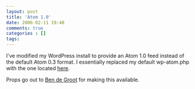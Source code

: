 ```yaml
---
layout: post
title: 'Atom 1.0'
date: 2006-02-11 19:40
comments: true
categories : []
tags:
---
```

I've modified my WordPress install to provide an Atom 1.0 feed instead of the default Atom 0.3 format. I essentially replaced my default wp-atom.php with the one located <a href="http://dev.d10e.net/files/scripts/wp-atom.phps">here</a>.

Props go out to <a href="http://dev.d10e.net/nb/">Ben de Groot</a> for making this available.

